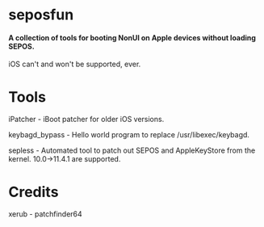 # seposfun
#### A collection of tools for booting NonUI on Apple devices without loading SEPOS.
iOS can't and won't be supported, ever.

# Tools
iPatcher - iBoot patcher for older iOS versions.

keybagd_bypass - Hello world program to replace /usr/libexec/keybagd.

sepless - Automated tool to patch out SEPOS and AppleKeyStore from the kernel. 10.0->11.4.1 are supported.

# Credits
xerub - patchfinder64
